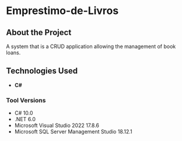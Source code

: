 # Emprestimo-de-Livros

## About the Project
A system that is a CRUD application allowing the management of book loans.

## Technologies Used
- **C#**

### Tool Versions
- C# 10.0  
- .NET 6.0  
- Microsoft Visual Studio 2022 17.8.6  
- Microsoft SQL Server Management Studio 18.12.1
